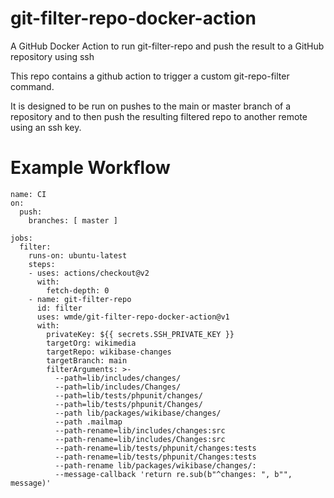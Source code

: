 # git-filter-repo-docker-action
A GitHub Docker Action to run git-filter-repo and push the result to a GitHub repository using ssh

This repo contains a github action to trigger a custom git-repo-filter command.

It is designed to be run on pushes to the main or master branch of a repository
and to then push the resulting filtered repo to another remote using an ssh key.

# Example Workflow
```
name: CI
on:
  push:
    branches: [ master ]

jobs:
  filter:
    runs-on: ubuntu-latest
    steps:
    - uses: actions/checkout@v2
      with:
        fetch-depth: 0
    - name: git-filter-repo
      id: filter
      uses: wmde/git-filter-repo-docker-action@v1
      with:
        privateKey: ${{ secrets.SSH_PRIVATE_KEY }}
        targetOrg: wikimedia
        targetRepo: wikibase-changes
        targetBranch: main
        filterArguments: >-
          --path=lib/includes/changes/
          --path=lib/includes/Changes/
          --path=lib/tests/phpunit/changes/
          --path=lib/tests/phpunit/Changes/
          --path lib/packages/wikibase/changes/
          --path .mailmap
          --path-rename=lib/includes/changes:src
          --path-rename=lib/includes/Changes:src
          --path-rename=lib/tests/phpunit/changes:tests
          --path-rename=lib/tests/phpunit/Changes:tests
          --path-rename lib/packages/wikibase/changes/:
          --message-callback 'return re.sub(b"^changes: ", b"", message)'
```
